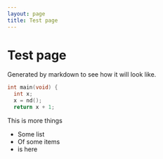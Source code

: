 ```yaml
---
layout: page
title: Test page
---
```


# Test page
Generated by markdown to see how it will look like.

``` c++
int main(void) {
  int x;
  x = nd();
  return x + 1;
```

This is more things

* Some list
* Of some items
* is here
